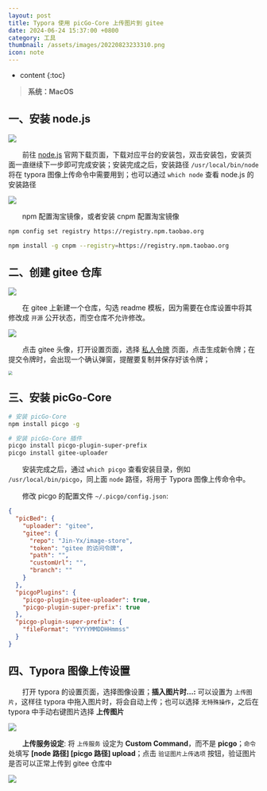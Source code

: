 ```yaml
---
layout: post
title: Typora 使用 picGo-Core 上传图片到 gitee
date: 2024-06-24 15:37:00 +0800
category: 工具
thumbnail: /assets/images/20220823233310.png
icon: note
---
```


* content
{:toc}


> **系统：MacOS**

## 一、安装 node.js

![](../../assets/images/20220823233310.png)

&emsp;&emsp;前往 [node.js](https://nodejs.org/zh-cn/download/) 官网下载页面，下载对应平台的安装包，双击安装包，安装页面一直继续下一步即可完成安装；安装完成之后，安装路径 `/usr/local/bin/node` 将在 typora 图像上传命令中需要用到；也可以通过 `which node` 查看 node.js 的安装路径

![](../../assets/images/20220823233303.png)

&emsp;&emsp;npm 配置淘宝镜像，或者安装 cnpm 配置淘宝镜像

~~~sh
npm config set registry https://registry.npm.taobao.org

npm install -g cnpm --registry=https://registry.npm.taobao.org
~~~



## 二、创建 gitee 仓库

![](../../assets/images/20220823233254.png)

&emsp;&emsp;在 gitee 上新建一个仓库，勾选 readme 模板，因为需要在仓库设置中将其修改成 `开源` 公开状态，而空仓库不允许修改。

![](../../assets/images/20220823233248.png)

&emsp;&emsp;点击 gitee 头像，打开设置页面，选择 [私人令牌](https://gitee.com/profile/personal_access_tokens) 页面，点击生成新令牌；在提交令牌时，会出现一个确认弹窗，提醒要复制并保存好该令牌；

<img src="../../assets/images/20220823233239.png" style="zoom: 48%;" />


## 三、安装 picGo-Core

~~~sh
# 安装 picGo-Core
npm install picgo -g

# 安装 picGo-Core 插件
picgo install picgo-plugin-super-prefix
picgo install gitee-uploader
~~~

&emsp;&emsp;安装完成之后，通过 `which picgo` 查看安装目录，例如 `/usr/local/bin/picgo`，同上面 `node` 路径，将用于 Typora 图像上传命令中。

&emsp;&emsp;修改 picgo 的配置文件 `~/.picgo/config.json`:

~~~json
{
  "picBed": {
    "uploader": "gitee",
    "gitee": {
      "repo": "Jin-Yx/image-store",
      "token": "gitee 的访问令牌",
      "path": "",
      "customUrl": "",
      "branch": ""
    }
  },
  "picgoPlugins": {
    "picgo-plugin-gitee-uploader": true,
    "picgo-plugin-super-prefix": true
  },
  "picgo-plugin-super-prefix": {
    "fileFormat": "YYYYMMDDHHmmss"
  }
}
~~~


## 四、Typora 图像上传设置

&emsp;&emsp;打开 typora 的设置页面，选择图像设置；**插入图片时…:** 可以设置为 `上传图片`，这样往 typora 中拖入图片时，将会自动上传；也可以选择 `无特殊操作`，之后在 typora 中手动右键图片选择 **上传图片**

![](../../assets/images/20220823232200.png)

&emsp;&emsp;**上传服务设定**: 将 `上传服务` 设定为 **Custom Command**，而不是 **picgo**；`命令` 处填写 **[node 路径] [picgo 路径] upload**；点击 `验证图片上传选项` 按钮，验证图片是否可以正常上传到 gitee 仓库中

![](../../assets/images/20220823231848.png)

